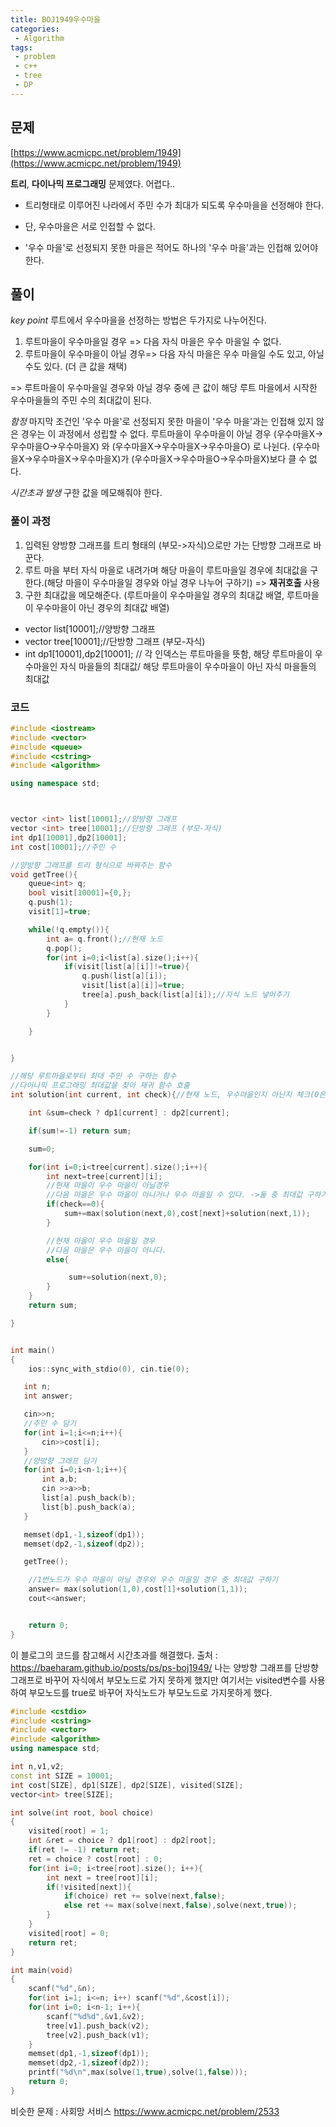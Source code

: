 ```yaml
---
title: BOJ1949우수마을
categories:
 - Algorithm
tags:
 - problem
 - c++
 - tree
 - DP
---
```


## 문제

[https://www.acmicpc.net/problem/1949](https://www.acmicpc.net/problem/1949)

**트리**, **다이나믹 프로그래밍** 문제였다. 어렵다..

- 트리형태로 이루어진 나라에서 주민 수가 최대가 되도록 우수마을을 선정해야 한다.
- 단, 우수마을은 서로 인접할 수 없다.

- '우수 마을'로 선정되지 못한 마을은 적어도 하나의 '우수 마을'과는 인접해 있어야 한다.


## 풀이

*key point*
루트에서 우수마을을 선정하는 방법은 두가지로 나누어진다.

1. 루트마을이 우수마을일 경우 => 다음 자식 마을은 우수 마을일 수 없다.
2. 루트마을이 우수마을이 아닐 경우=> 다음 자식 마을은 우수 마을일 수도 있고, 아닐 수도 있다. (더 큰 값을 채택)

=> 루트마을이 우수마을일 경우와 아닐 경우 중에 큰 값이 해당 루트 마을에서 시작한 우수마을들의 주민 수의 최대값이 된다.

*함정*
마지막 조건인 '우수 마을'로 선정되지 못한 마을이 '우수 마을'과는 인접해 있지 않은 경우는 이 과정에서 성립할 수 없다.
루트마을이 우수마을이 아닐 경우 (우수마을X->우수마을O->우수마을X) 와 (우수마을X->우수마을X->우수마을O) 로 나뉜다. (우수마을X->우수마을X->우수마을X)가 (우수마을X->우수마을O->우수마을X)보다 클 수 없다.

*시간초과 발생*
구한 값을 메모해줘야 한다.

### 풀이 과정

1. 입력된 양방향 그래프를 트리 형태의 (부모->자식)으로만 가는 단방향 그래프로 바꾼다.
2. 루트 마을 부터 자식 마을로 내려가며 해당 마을이 루트마을일 경우에 최대값을 구한다.(해당 마을이 우수마을일 경우와 아닐 경우 나누어 구하기) => **재귀호출** 사용
3. 구한 최대값을 메모해준다. (루트마을이 우수마을일 경우의 최대값 배열, 루트마을이 우수마을이 아닌 경우의 최대값 배열)

- vector <int> list[10001];//양방향 그래프
- vector <int> tree[10001];//단방향 그래프 (부모-자식)
- int dp1[10001],dp2[10001]; // 각 인덱스는 루트마을을 뜻함, 해당 루트마을이 우수마을인 자식 마을들의 최대값/ 해당 루트마을이 우수마을이 아닌 자식 마을들의 최대값



### 코드
```c++
#include <iostream>
#include <vector>
#include <queue>
#include <cstring>
#include <algorithm>

using namespace std;



vector <int> list[10001];//양방향 그래프
vector <int> tree[10001];//단방향 그래프 (부모-자식)
int dp1[10001],dp2[10001];
int cost[10001];//주민 수

//양방향 그래프를 트리 형식으로 바꿔주는 함수
void getTree(){
    queue<int> q;
    bool visit[10001]={0,};
    q.push(1);
    visit[1]=true;

    while(!q.empty()){
        int a= q.front();//현재 노드
        q.pop();
        for(int i=0;i<list[a].size();i++){
            if(visit[list[a][i]]!=true){
                q.push(list[a][i]);  
                visit[list[a][i]]=true;
                tree[a].push_back(list[a][i]);//자식 노드 넣어주기
            }
        }

    }


}

//해당 루트마을로부터 최대 주민 수 구하는 함수
//다이나믹 프로그래밍 최대값을 찾아 재귀 함수 호출
int solution(int current, int check){//현재 노드, 우수마을인지 아닌지 체크(0은 우수 x , 1은 우수)

    int &sum=check ? dp1[current] : dp2[current];

    if(sum!=-1) return sum;

    sum=0;

    for(int i=0;i<tree[current].size();i++){
        int next=tree[current][i];
        //현재 마을이 우수 마을이 아닐경우
        //다음 마을은 우수 마을이 아니거나 우수 마을일 수 있다. ->둘 중 최대값 구하기
        if(check==0){
            sum+=max(solution(next,0),cost[next]+solution(next,1));
        }

        //현재 마을이 우수 마을일 경우
        //다음 마을은 우수 마을이 아니다.
        else{

             sum+=solution(next,0);
        }
    }
    return sum;

}


int main()
{
    ios::sync_with_stdio(0), cin.tie(0);

   int n;
   int answer;

   cin>>n;
   //주민 수 담기
   for(int i=1;i<=n;i++){
       cin>>cost[i];
   }
   //양방향 그래프 담기
   for(int i=0;i<n-1;i++){
       int a,b;
       cin >>a>>b;
       list[a].push_back(b);
       list[b].push_back(a);
   }

   memset(dp1,-1,sizeof(dp1));
   memset(dp2,-1,sizeof(dp2));

   getTree();

    //1번노드가 우수 마을이 아닐 경우와 우수 마을일 경우 중 최대값 구하기
    answer= max(solution(1,0),cost[1]+solution(1,1));   
    cout<<answer;


    return 0;
}
```


이 블로그의 코드를 참고해서 시간초과를 해결했다.
출처 : https://baeharam.github.io/posts/ps/ps-boj1949/
나는 양방향 그래프를 단방향 그래프로 바꾸어 자식에서 부모노드로 가지 못하게 했지만 여기서는 visited변수를 사용하여 부모노드를 true로 바꾸어 자식노드가 부모노드로 가지못하게 했다.

```c++
#include <cstdio>
#include <cstring>
#include <vector>
#include <algorithm>
using namespace std;

int n,v1,v2;
const int SIZE = 10001;
int cost[SIZE], dp1[SIZE], dp2[SIZE], visited[SIZE];
vector<int> tree[SIZE];

int solve(int root, bool choice)
{
    visited[root] = 1;
    int &ret = choice ? dp1[root] : dp2[root];
    if(ret != -1) return ret;
    ret = choice ? cost[root] : 0;
    for(int i=0; i<tree[root].size(); i++){
        int next = tree[root][i];
        if(!visited[next]){
            if(choice) ret += solve(next,false);
            else ret += max(solve(next,false),solve(next,true));
        }
    }
    visited[root] = 0;
    return ret;
}

int main(void)
{
    scanf("%d",&n);
    for(int i=1; i<=n; i++) scanf("%d",&cost[i]);
    for(int i=0; i<n-1; i++){
        scanf("%d%d",&v1,&v2);
        tree[v1].push_back(v2);
        tree[v2].push_back(v1);
    }
    memset(dp1,-1,sizeof(dp1));
    memset(dp2,-1,sizeof(dp2));
    printf("%d\n",max(solve(1,true),solve(1,false)));
    return 0;
}
```

비슷한 문제 : 사회망 서비스
https://www.acmicpc.net/problem/2533
